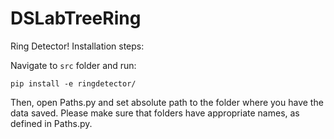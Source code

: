 # DSLabTreeRing

Ring Detector! Installation steps:

Navigate to `src` folder and run:

`pip install -e ringdetector/`

Then, open Paths.py and set absolute path to the folder where you have the data saved. Please make sure that folders have appropriate names, as defined in Paths.py.